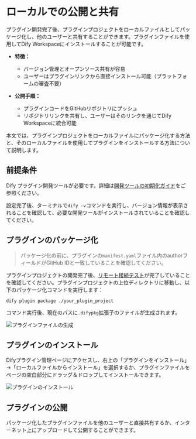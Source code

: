 # ローカルでの公開と共有

プラグイン開発完了後、プラグインプロジェクトをローカルファイルとしてパッケージ化し、他のユーザーと共有することができます。プラグインファイルを使用してDify Workspaceにインストールすることが可能です。

* **特徴：**
  - バージョン管理とオープンソース共有が容易
  - ユーザーはプラグインリンクから直接インストール可能（プラットフォームの審査不要）

* **公開手順：**
  - プラグインコードをGitHubリポジトリにプッシュ
  - リポジトリリンクを共有し、ユーザーはそのリンクを通じてDify Workspaceに統合可能

本文では、プラグインプロジェクトをローカルファイルにパッケージ化する方法と、そのローカルファイルを使用してプラグインをインストールする方法について説明します。

## 前提条件

Dify プラグイン開発ツールが必要です。詳細は[開発ツールの初期化ガイド](https://docs.dify.ai/ja-jp/plugins/quick-start/developing-plugins/tool-initialization)をご参照ください。

設定完了後、ターミナルで`dify -v`コマンドを実行し、バージョン情報が表示されることを確認して、必要な開発ツールがインストールされていることを確認してください。

## プラグインのパッケージ化

> パッケージ化の前に、プラグインの`manifest.yaml`ファイル内のauthorフィールドがGitHub IDと一致していることを確認してください。

プラグインプロジェクトの開発完了後、[リモート接続テスト](https://docs.dify.ai/ja-jp/plugins/quick-start/developing-plugins/extension)が完了していることを確認してください。プラグインプロジェクトの上位ディレクトリに移動し、以下のパッケージ化コマンドを実行します：

    dify plugin package ./your_plugin_project

コマンド実行後、現在のパスに`.difypkg`拡張子のファイルが生成されます。

![プラグインファイルの生成](https://assets-docs.dify.ai/2025/01/4bf1c22ec303b85a2148fe729336ea90.png)

## プラグインのインストール

Difyプラグイン管理ページにアクセスし、右上の「プラグインをインストール」→「ローカルファイルからインストール」を選択するか、プラグインファイルをページの空白部分にドラッグ＆ドロップしてインストールできます。

![プラグインのインストール](https://assets-docs.dify.ai/2025/01/dc35c28d675ad4879d5638116d485d30.png)

## プラグインの公開

パッケージ化したプラグインファイルを他のユーザーと直接共有するか、インターネット上にアップロードして公開することができます。
